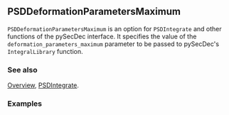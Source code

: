 ## PSDDeformationParametersMaximum

`PSDDeformationParametersMaximum` is an option for `PSDIntegrate` and other functions of the pySecDec interface. It specifies the value of the `deformation_parameters_maximum` parameter to be passed to pySecDec's `IntegralLibrary` function.

### See also

[Overview](Extra/FeynHelpers.md), [PSDIntegrate](PSDIntegrate.md).

### Examples